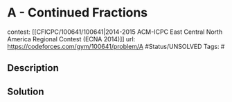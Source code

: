 # A - Continued Fractions

contest: [[CFICPC/100641/100641|2014-2015 ACM-ICPC East Central North America Regional Contest (ECNA 2014)]]
url: https://codeforces.com/gym/100641/problem/A
#Status/UNSOLVED
Tags: #

## Description

## Solution

